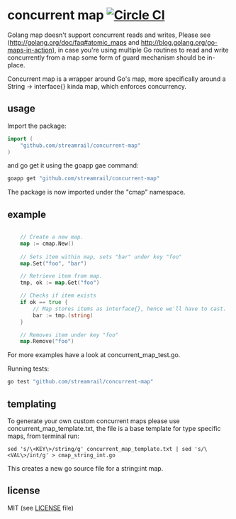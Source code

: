# concurrent map [![Circle CI](https://circleci.com/gh/streamrail/concurrent-map.png?style=badge)](https://circleci.com/gh/streamrail/concurrent-map)

Golang map doesn't support concurrent reads and writes, Please see (http://golang.org/doc/faq#atomic_maps and http://blog.golang.org/go-maps-in-action), in case you're using multiple Go routines to read and write concurrently from a map some form of guard mechanism should be in-place.

Concurrent map is a wrapper around Go's map, more specifically around a String -> interface{} kinda map, which enforces concurrency.

## usage

Import the package:

```go
import (
	"github.com/streamrail/concurrent-map"
)

```
and go get it using the goapp gae command:

```bash
goapp get "github.com/streamrail/concurrent-map"
```

The package is now imported under the "cmap" namespace. 

## example


```go

	// Create a new map.
	map := cmap.New()
	
	// Sets item within map, sets "bar" under key "foo"
	map.Set("foo", "bar")

	// Retrieve item from map.
	tmp, ok := map.Get("foo")

	// Checks if item exists
	if ok == true {
		// Map stores items as interface{}, hence we'll have to cast.
		bar := tmp.(string)
	}

	// Removes item under key "foo"
	map.Remove("foo")

```

For more examples have a look at concurrent_map_test.go.


Running tests:
```bash
go test "github.com/streamrail/concurrent-map"
```

## templating

To generate your own custom concurrent maps please use concurrent_map_template.txt, the file is a base template for type specific maps, from terminal run:
```
sed 's/\<KEY\>/string/g' concurrent_map_template.txt | sed 's/\<VAL\>/int/g' > cmap_string_int.go
```
This creates a new go source file for a string:int map.


## license 
MIT (see [LICENSE](https://github.com/streamrail/concurrent-map/blob/master/LICENSE) file)
